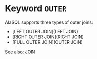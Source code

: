 # Keyword `OUTER`

AlaSQL supports three types of outer joins:
* [LEFT OUTER JOIN](LEFT JOIN)
* [RIGHT OUTER JOIN](RIGHT JOIN)
* [FULL OUTER JOIN](OUTER JOIN)

See also: [JOIN](Join)